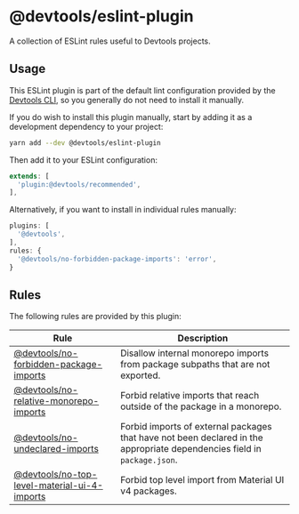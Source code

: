 # @devtools/eslint-plugin

A collection of ESLint rules useful to Devtools projects.

## Usage

This ESLint plugin is part of the default lint configuration provided by the [Devtools CLI](https://www.npmjs.com/package/@devtools/cli), so you generally do not need to install it manually.

If you do wish to install this plugin manually, start by adding it as a development dependency to your project:

```sh
yarn add --dev @devtools/eslint-plugin
```

Then add it to your ESLint configuration:

```js
extends: [
  'plugin:@devtools/recommended',
],
```

Alternatively, if you want to install in individual rules manually:

```js
plugins: [
  '@devtools',
],
rules: {
  '@devtools/no-forbidden-package-imports': 'error',
}
```

## Rules

The following rules are provided by this plugin:

| Rule                                                                                                | Description                                                                                                              |
| --------------------------------------------------------------------------------------------------- | ------------------------------------------------------------------------------------------------------------------------ |
| [@devtools/no-forbidden-package-imports](./docs/rules/no-forbidden-package-imports.md)             | Disallow internal monorepo imports from package subpaths that are not exported.                                          |
| [@devtools/no-relative-monorepo-imports](./docs/rules/no-relative-monorepo-imports.md)             | Forbid relative imports that reach outside of the package in a monorepo.                                                 |
| [@devtools/no-undeclared-imports](./docs/rules/no-undeclared-imports.md)                           | Forbid imports of external packages that have not been declared in the appropriate dependencies field in `package.json`. |
| [@devtools/no-top-level-material-ui-4-imports](./docs/rules/no-top-level-material-ui-4-imports.md) | Forbid top level import from Material UI v4 packages.                                                                    |
